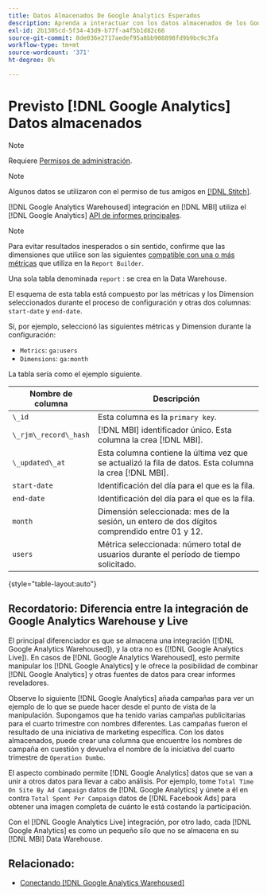 ```yaml
---
title: Datos Almacenados De Google Analytics Esperados
description: Aprenda a interactuar con los datos almacenados de los Google Analytics.
exl-id: 2b1305cd-5f34-43d9-b77f-a4f5b1d82c66
source-git-commit: 8de036e2717aedef95a8bb908898fd9b9bc9c3fa
workflow-type: tm+mt
source-wordcount: '371'
ht-degree: 0%

---
```


# Previsto [!DNL Google Analytics] Datos almacenados

>[!NOTE]
>
>Requiere [Permisos de administración](../../../administrator/user-management/user-management.md).

>[!NOTE]
>
>Algunos datos se utilizaron con el permiso de tus amigos en [[!DNL Stitch]](https://www.stitchdata.com/docs/integrations/saas/google-analytics).

[!DNL Google Analytics Warehoused] integración en [!DNL MBI] utiliza el [!DNL Google Analytics] [API de informes principales](https://developers.google.com/analytics/devguides/reporting/core/v3/).

>[!NOTE]
>
>Para evitar resultados inesperados o sin sentido, confirme que las dimensiones que utilice son las siguientes [compatible con una o más métricas](https://ga-dev-tools.google/dimensions-metrics-explorer/) que utiliza en la `Report Builder`.

Una sola tabla denominada `report` : se crea en la Data Warehouse.

El esquema de esta tabla está compuesto por las métricas y los Dimension seleccionados durante el proceso de configuración y otras dos columnas: `start-date` y `end-date`.

Si, por ejemplo, seleccionó las siguientes métricas y Dimension durante la configuración:

* `Metrics`: `ga:users`
* `Dimensions`: `ga:month`

La tabla sería como el ejemplo siguiente.

| **Nombre de columna** | **Descripción** |
|-----|-----|
| `\_id` | Esta columna es la `primary key`. |
| `\_rjm\_record\_hash` | [!DNL MBI] identificador único. Esta columna la crea [!DNL MBI]. |
| `\_updated\_at` | Esta columna contiene la última vez que se actualizó la fila de datos. Esta columna la crea [!DNL MBI]. |
| `start-date` | Identificación del día para el que es la fila. |
| `end-date` | Identificación del día para el que es la fila. |
| `month` | Dimensión seleccionada: mes de la sesión, un entero de dos dígitos comprendido entre 01 y 12. |
| `users` | Métrica seleccionada: número total de usuarios durante el período de tiempo solicitado. |

{style="table-layout:auto"}

## Recordatorio: Diferencia entre la integración de Google Analytics Warehouse y Live

El principal diferenciador es que se almacena una integración ([!DNL Google Analytics Warehoused]), y la otra no es ([!DNL Google Analytics Live]). En casos de [!DNL Google Analytics Warehoused], esto permite manipular los [!DNL Google Analytics] y le ofrece la posibilidad de combinar [!DNL Google Analytics] y otras fuentes de datos para crear informes reveladores.

Observe lo siguiente [!DNL Google Analytics] añada campañas para ver un ejemplo de lo que se puede hacer desde el punto de vista de la manipulación. Supongamos que ha tenido varias campañas publicitarias para el cuarto trimestre con nombres diferentes. Las campañas fueron el resultado de una iniciativa de marketing específica. Con los datos almacenados, puede crear una columna que encuentre los nombres de campaña en cuestión y devuelva el nombre de la iniciativa del cuarto trimestre de `Operation Dumbo`.

El aspecto combinado permite [!DNL Google Analytics] datos que se van a unir a otros datos para llevar a cabo análisis. Por ejemplo, tome `Total Time On Site By Ad Campaign` datos de [!DNL Google Analytics] y únete a él en contra `Total Spent Per Campaign` datos de [!DNL Facebook Ads] para obtener una imagen completa de cuánto le está costando la participación.

Con el [!DNL Google Analytics Live] integración, por otro lado, cada [!DNL Google Analytics] es como un pequeño silo que no se almacena en su [!DNL MBI] Data Warehouse.

## Relacionado:

* [Conectando [!DNL Google Analytics Warehoused]](../integrations/google-analytics-warehoused.md)
